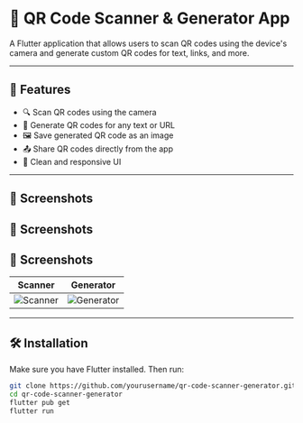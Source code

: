# 📲 QR Code Scanner & Generator App

A Flutter application that allows users to scan QR codes using the device's camera and generate custom QR codes for text, links, and more.

---

## 🚀 Features

- 🔍 Scan QR codes using the camera
- 🧾 Generate QR codes for any text or URL
- 🖼 Save generated QR code as an image
- 📤 Share QR codes directly from the app
- 🧰 Clean and responsive UI

---

## 📸 Screenshots

## 📸 Screenshots
## 📸 Screenshots

| Scanner | Generator |
|---------|-----------|
| ![Scanner](screenshots/scanner.png) | ![Generator](screenshots/generator.png) |

---

## 🛠 Installation

Make sure you have Flutter installed. Then run:

```bash
git clone https://github.com/yourusername/qr-code-scanner-generator.git
cd qr-code-scanner-generator
flutter pub get
flutter run
